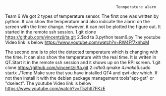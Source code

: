                                                       Tenmperature alarm 
Team 6
We got 2 types of temperature sensor. 
The first one was written by python. It can show the temperature and also indicate the alarm on the screen with the time change. However, it can not be plotted the figure out. It started in the remote ssh session.
1.git clone https://github.com/vincentzjj/ta.git
2.$cd ta
3.python team6.py
The youtube Video link is below
https://www.youtube.com/watch?v=RW4Ff7xnhxM


The second one is to plot the detected temperature which is changing with the time. It can also show the temperature with the real time. It is writen in QT.Start it in the remote ssh session and it shows up on the RPI screen.
1.git clone https://github.com/vincentzjj/ta.git
2.$cd ta
3.$qmake
4.$make
5.$sudo startx ./Temp
Make sure that you have installed QT4 and qwt-dev which. If not then install it with the debian package management tools"apt-get" or "dselect".
The youtube Video link is below
https://www.youtube.com/watch?v=T5zhtI7FKzE
